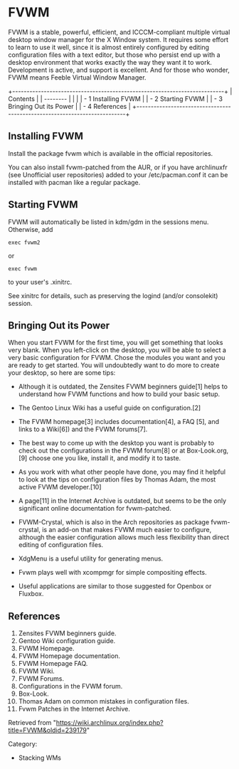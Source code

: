 FVWM
====

FVWM is a stable, powerful, efficient, and ICCCM-compliant multiple
virtual desktop window manager for the X Window system. It requires some
effort to learn to use it well, since it is almost entirely configured
by editing configuration files with a text editor, but those who persist
end up with a desktop environment that works exactly the way they want
it to work. Development is active, and support is excellent. And for
those who wonder, FVWM means Feeble Virtual Window Manager.

+--------------------------------------------------------------------------+
| Contents                                                                 |
| --------                                                                 |
|                                                                          |
| -   1 Installing FVWM                                                    |
| -   2 Starting FVWM                                                      |
| -   3 Bringing Out its Power                                             |
| -   4 References                                                         |
+--------------------------------------------------------------------------+

Installing FVWM
---------------

Install the package fvwm which is available in the official
repositories.

You can also install fvwm-patched from the AUR, or if you have
archlinuxfr (see Unofficial user repositories) added to your
/etc/pacman.conf it can be installed with pacman like a regular package.

Starting FVWM
-------------

FVWM will automatically be listed in kdm/gdm in the sessions menu.
Otherwise, add

    exec fvwm2 

or

    exec fvwm

to your user's .xinitrc.

See xinitrc for details, such as preserving the logind (and/or
consolekit) session.

Bringing Out its Power
----------------------

When you start FVWM for the first time, you will get something that
looks very blank. When you left-click on the desktop, you will be able
to select a very basic configuration for FVWM. Chose the modules you
want and you are ready to get started. You will undoubtedly want to do
more to create your desktop, so here are some tips:

-   Although it is outdated, the Zensites FVWM beginners guide[1] helps
    to understand how FVWM functions and how to build your basic setup.

-   The Gentoo Linux Wiki has a useful guide on configuration.[2]

-   The FVWM homepage[3] includes documentation[4], a FAQ [5], and links
    to a Wiki[6]) and the FVWM forums[7].

-   The best way to come up with the desktop you want is probably to
    check out the configurations in the FVWM forum[8] or at
    Box-Look.org,[9] choose one you like, install it, and modify it to
    taste.

-   As you work with what other people have done, you may find it
    helpful to look at the tips on configuration files by Thomas Adam,
    the most active FVWM developer.[10]

-   A page[11] in the Internet Archive is outdated, but seems to be the
    only significant online documentation for fvwm-patched.

-   FVWM-Crystal, which is also in the Arch repositories as package
    fvwm-crystal, is an add-on that makes FVWM much easier to configure,
    although the easier configuration allows much less flexibility than
    direct editing of configuration files.

-   XdgMenu is a useful utility for generating menus.

-   Fvwm plays well with xcompmgr for simple compositing effects.

-   Useful applications are similar to those suggested for Openbox or
    Fluxbox.

References
----------

1.  Zensites FVWM beginners guide.
2.  Gentoo Wiki configuration guide.
3.  FVWM Homepage.
4.  FVWM Homepage documentation.
5.  FVWM Homepage FAQ.
6.  FVWM Wiki.
7.  FVWM Forums.
8.  Configurations in the FVWM forum.
9.  Box-Look.
10. Thomas Adam on common mistakes in configuration files.
11. Fvwm Patches in the Internet Archive.

Retrieved from
"https://wiki.archlinux.org/index.php?title=FVWM&oldid=239179"

Category:

-   Stacking WMs
